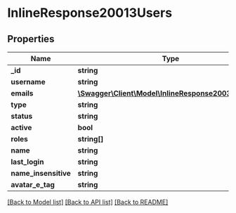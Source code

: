 # InlineResponse20013Users

## Properties
Name | Type | Description | Notes
------------ | ------------- | ------------- | -------------
**_id** | **string** |  | [optional] 
**username** | **string** |  | [optional] 
**emails** | [**\Swagger\Client\Model\InlineResponse20032Emails[]**](InlineResponse20032Emails.md) |  | [optional] 
**type** | **string** |  | [optional] 
**status** | **string** |  | [optional] 
**active** | **bool** |  | [optional] 
**roles** | **string[]** |  | [optional] 
**name** | **string** |  | [optional] 
**last_login** | **string** |  | [optional] 
**name_insensitive** | **string** |  | [optional] 
**avatar_e_tag** | **string** |  | [optional] 

[[Back to Model list]](../../README.md#documentation-for-models) [[Back to API list]](../../README.md#documentation-for-api-endpoints) [[Back to README]](../../README.md)

